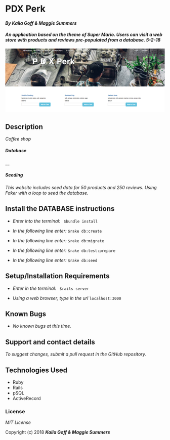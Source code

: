 # PDX Perk

#### _By Kaila Goff & Maggie Summers_

#### _An application based on the theme of Super Mario. Users can visit a web store with products and reviews pre-populated from a database. 5-2-18_

<kbd><img src="app/assets/images/screenshot.png"></kbd>

## Description

_Coffee shop_

##### Database

__


##### Seeding
_This website includes seed data for 50 products and 250 reviews. Using Faker with a loop to seed the database._

## Install the DATABASE instructions

* _Enter into the terminal:_ ``` $bundle install```

* _In the following line enter:_ ```$rake db:create```

* _In the following line enter:_ ```$rake db:migrate```

* _In the following line enter:_ ```$rake db:test:prepare```

* _In the following line enter:_ ```$rake db:seed```

## Setup/Installation Requirements

  * _Enter in the terminal:_ ``` $rails server```

  * _Using a web browser, type in the url_ ``` localhost:3000 ```

## Known Bugs

  * _No known bugs at this time._

## Support and contact details

  _To suggest changes, submit a pull request in the GitHub repository._

## Technologies Used

  * Ruby
  * Rails
  * pSQL
  * ActiveRecord

### License

  *MIT License*

Copyright (c) 2018 **_Kaila Goff & Maggie Summers_**
